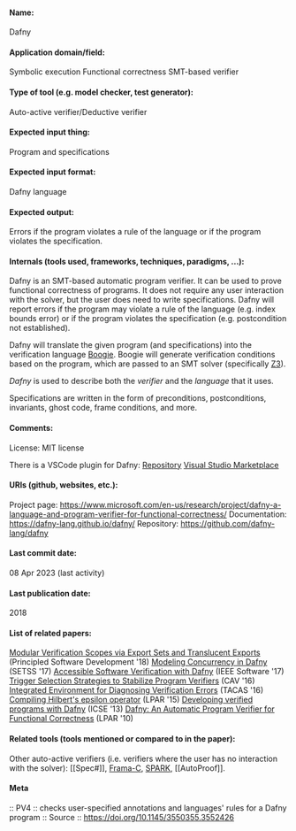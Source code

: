 #### Name:
Dafny

#### Application domain/field:
Symbolic execution
Functional correctness
SMT-based verifier

#### Type of tool (e.g. model checker, test generator):
Auto-active verifier/Deductive verifier

#### Expected input thing:
Program and specifications

#### Expected input format:
Dafny language

#### Expected output:
Errors if the program violates a rule of the language or if the program violates the specification.

#### Internals (tools used, frameworks, techniques, paradigms, ...):
Dafny is an SMT-based automatic program verifier. It can be used to prove functional correctness of programs. It does not require any user interaction with the solver, but the user does need to write specifications. Dafny will report errors if the program may violate a rule of the language (e.g. index bounds error) or if the program violates the specification (e.g. postcondition not established).

Dafny will translate the given program (and specifications) into the verification language [Boogie](Frameworks/Boogie.md). Boogie will generate verification conditions based on the program, which are passed to an SMT solver (specifically [Z3](Solvers/SMT/Z3.md)).

*Dafny* is used to describe both the *verifier* and the *language* that it uses.

Specifications are written in the form of preconditions, postconditions, invariants, ghost code, frame conditions, and more.

#### Comments:
License: MIT license

There is a VSCode plugin for Dafny: [Repository](https://github.com/dafny-lang/ide-vscode) [Visual Studio Marketplace](https://marketplace.visualstudio.com/items?itemName=correctnessLab.dafny-vscode)

#### URIs (github, websites, etc.):
Project page: https://www.microsoft.com/en-us/research/project/dafny-a-language-and-program-verifier-for-functional-correctness/
Documentation: https://dafny-lang.github.io/dafny/
Repository: https://github.com/dafny-lang/dafny

#### Last commit date:
08 Apr 2023 (last activity)

#### Last publication date:
2018

#### List of related papers:
[Modular Verification Scopes via Export Sets and Translucent Exports](https://doi.org/10.1007/978-3-319-98047-8_12) (Principled Software Development '18)
[Modeling Concurrency in Dafny](https://doi.org/10.1007/978-3-030-02928-9_4) (SETSS '17)
[Accessible Software Verification with Dafny](https://doi.org/10.1109/MS.2017.4121212) (IEEE Software '17)
[Trigger Selection Strategies to Stabilize Program Verifiers](https://doi.org/10.1007/978-3-319-41528-4_20) (CAV '16)
[Integrated Environment for Diagnosing Verification Errors](https://doi.org/10.1007/978-3-662-49674-9_25) (TACAS '16)
[Compiling Hilbert's epsilon operator](https://doi.org/10.29007/rkxm) (LPAR '15)
[Developing verified programs with Dafny](https://doi.org/10.1109/ICSE.2013.6606754) (ICSE '13)
[Dafny: An Automatic Program Verifier for Functional Correctness](https://doi.org/10.1007/978-3-642-17511-4_20) (LPAR '10)

#### Related tools (tools mentioned or compared to in the paper):
Other auto-active verifiers (i.e. verifiers where the user has no interaction with the solver): [[Spec#]], [Frama-C](Frameworks/Frama-C.md), [SPARK](SPARK.md), [[AutoProof]].

#### Meta
:: PV4 :: checks user-specified annotations and languages' rules for a Dafny program
:: Source :: https://doi.org/10.1145/3550355.3552426
